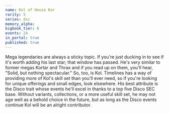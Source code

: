 ```yaml
---
name: Kol of House Kor
rarity: 5
series: dsc
memory_alpha:
bigbook_tier: 6
events: 24
in_portal: true
published: true
---
```


Mega legendaries are always a sticky topic. If you're just ducking in to see if it's worth adding his last star; that window has passed. He's very similar to former megas Kortar and Thrax and if you read up on them, you'll hear, "Solid, but nothing spectacular." So, too, is Kol. Timelines has a way of providing more of Kol's skill set than you'll ever need, so if you're looking for unique offerings and small edges, look elsewhere. His best attribute is the Disco trait whose events he'll excel in thanks to a top five Disco SEC base. Without variants, collections, or a more useful skill set, he may not age well as a behold choice in the future, but as long as the Disco events continue Kol will be an alright contributor.
